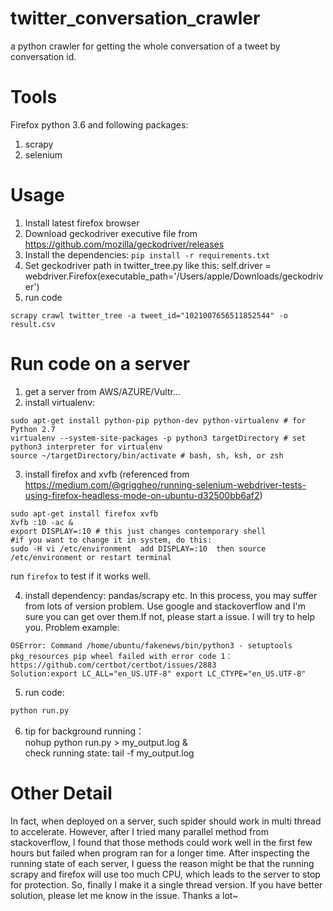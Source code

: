 # twitter_conversation_crawler
a python crawler for getting the whole conversation of a tweet by conversation id.



# Tools
Firefox python 3.6 and following packages:
1. scrapy 
2. selenium


# Usage
1. Install latest firefox browser
2. Download geckodriver executive file from https://github.com/mozilla/geckodriver/releases
3. Install the dependencies:
``pip install -r requirements.txt``
4. Set geckodriver path in twitter_tree.py like this: self.driver = webdriver.Firefox(executable_path='/Users/apple/Downloads/geckodriver')
5. run code

``scrapy crawl twitter_tree -a tweet_id="1021007656511852544" -o result.csv
``
# Run code on a server
1. get a server from AWS/AZURE/Vultr...
2. install virtualenv:
```shell
sudo apt-get install python-pip python-dev python-virtualenv # for Python 2.7
virtualenv --system-site-packages -p python3 targetDirectory # set python3 interpreter for virtualenv
source ~/targetDirectory/bin/activate # bash, sh, ksh, or zsh
```

3. install firefox and xvfb (referenced from https://medium.com/@griggheo/running-selenium-webdriver-tests-using-firefox-headless-mode-on-ubuntu-d32500bb6af2)
```
sudo apt-get install firefox xvfb
Xvfb :10 -ac &
export DISPLAY=:10 # this just changes contemporary shell
#if you want to change it in system, do this: 
sudo -H vi /etc/environment  add DISPLAY=:10  then source /etc/environment or restart terminal
```
run `firefox` to test if it works well.

4. install dependency: pandas/scrapy etc. In this process, you may suffer from lots of version problem. Use google and stackoverflow and I'm sure you can get over them.If not, please start a issue. I will try to help you.
Problem example:
````
OSError: Command /home/ubuntu/fakenews/bin/python3 - setuptools pkg_resources pip wheel failed with error code 1： https://github.com/certbot/certbot/issues/2883 
Solution:export LC_ALL="en_US.UTF-8" export LC_CTYPE="en_US.UTF-8"
````
5. run code:
```python
python run.py
```

6. tip for background running：\
nohup python run.py > my_output.log & \
check running state: tail -f my_output.log

# Other Detail
In fact, when deployed on a server, such spider should work in multi thread to accelerate. However, after I tried many parallel method from stackoverflow, I found that those methods could work well in the first few hours but failed when program ran for a longer time. 
After inspecting the running state of each server, I guess the reason might be that the running scrapy and firefox will use too much CPU, which leads to the server to stop for protection. So, finally I make it a single thread version. If you have better solution, please let me know in the issue. Thanks a lot~ 
